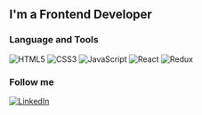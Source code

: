 <!-- [![Header](https://github.com/aligadzhiev0595/aligadzhiev0595/blob/main/assets/reactready.jpeg)]() -->


## I'm a Frontend Developer

### Language and Tools
![HTML5](https://img.shields.io/badge/-HTML5-black?style=for-the-badge&logo=HTML5)
![CSS3](https://img.shields.io/badge/-CSS3-black?style=for-the-badge&logo=CSS3&logoColor=47C5FB)
![JavaScript](https://img.shields.io/badge/-JavaScript-black?style=for-the-badge&logo=JavaScript)
![React](https://img.shields.io/badge/-React-black?style=for-the-badge&logo=React)
![Redux](https://img.shields.io/badge/-Redux-black?style=for-the-badge&logo=Redux&logoColor=644DA5)
<!-- ![MongoDB](https://img.shields.io/badge/-MongoDB-black?style=for-the-badge&logo=MongoDB) -->

### Follow me
<!-- [![Instagram](https://img.shields.io/badge/-Instagram-black?style=for-the-badge&logo=Instagram)](https://www.instagram.com/ali.gadjiev05/) -->
<!-- [![Telegram](https://img.shields.io/badge/-Telegram-black?style=for-the-badge&logo=Telegram)](https://t.me/hopetodiex) -->
[![LinkedIn](https://img.shields.io/badge/-LinkedIn-black?style=for-the-badge&logo=LinkedIn&logoColor=007BB6)](https://www.linkedin.com/in/ali-gadjiev-a068a520a/)
<!-- [![Facebook](https://img.shields.io/badge/-Facebook-black?style=for-the-badge&logo=Facebook&logoColor=27A0D9)](https://www.facebook.com/profile.php?id=100021526632290) -->


<!-- [![aligadzhiev0595' s github stats](https://github-readme-stats.vercel.app/api?username=aligadzhiev0595&show_icons=true&theme=tokyonight)](https://github.com/aligadzhiev0595/github-readme-stats) -->


<!--
[![Readme Card](https://github-readme-stats.vercel.app/api/pin/?username=aligadzhiev0595&repo=weather)](https://github.com/aligadzhiev0595/weather)
[![Readme Card](https://github-readme-stats.vercel.app/api/pin/?username=aligadzhiev0595&repo=todo)](https://github.com/aligadzhiev0595/todo) -->

<!-- 
[![Top Langs](https://github-readme-stats.vercel.app/api/top-langs/?username=aligadzhiev0595&layout=compact&show_icons=true&theme=tokyonight)](https://github.com/aligadzhiev0595/github-readme-stats) -->
